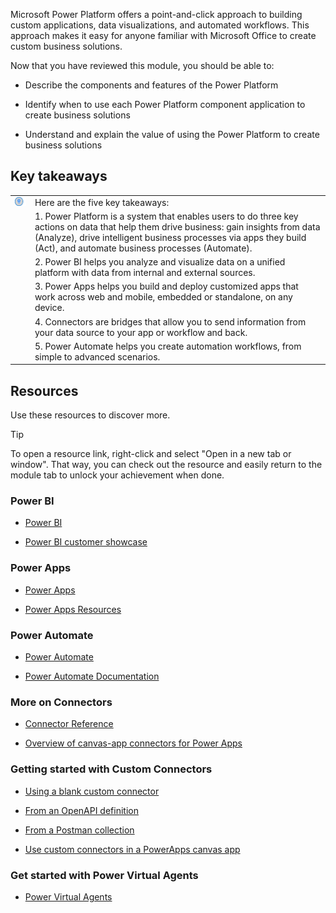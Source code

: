 Microsoft Power Platform offers a point-and-click approach to building custom applications, data visualizations, and automated workflows. This approach makes it easy for anyone familiar with Microsoft Office to create custom business solutions.

Now that you have reviewed this module, you should be able to:

- Describe the components and features of the Power Platform

- Identify when to use each Power Platform component application to create business solutions

- Understand and explain the value of using the Power Platform to create business solutions

## Key takeaways



| | |
| - | - |
| ![Icon of lightbulb](../media/key-takeaway.png) | Here are the five key takeaways: |
| | 1. Power Platform is a system that enables users to do three key actions on data that help them drive business: gain insights from data (Analyze), drive intelligent business processes via apps they build (Act), and automate business processes (Automate). |
| | 2. Power BI helps you analyze and visualize data on a unified platform with data from internal and external sources. |
| | 3. Power Apps helps you build and deploy customized apps that work across web and mobile, embedded or standalone, on any device. |
| | 4. Connectors are bridges that allow you to send information from your data source to your app or workflow and back. |
| | 5. Power Automate helps you create automation workflows, from simple to advanced scenarios. |


## Resources

Use these resources to discover more.

> [!TIP]
> To open a resource link, right-click and select "Open in a new tab or window". That way, you can check out the resource and easily return to the module tab to unlock your achievement when done.

### Power BI

- [Power BI](https://powerbi.microsoft.com/)

- [Power BI customer showcase](https://powerbi.microsoft.com/customer-showcase/)

### Power Apps

- [Power Apps](https://powerapps.microsoft.com/)

- [Power Apps Resources](https://powerapps.microsoft.com/blog/microsoft-powerapps-learning-resources/)

### Power Automate

- [Power Automate](https://flow.microsoft.com/)

- [Power Automate Documentation](https://docs.microsoft.com/flow/)

### More on Connectors

- [Connector Reference](https://docs.microsoft.com/connectors/)

- [Overview of canvas-app connectors for Power Apps](https://docs.microsoft.com/powerapps/maker/canvas-apps/connections-list)

### Getting started with Custom Connectors

- [Using a blank custom connector](https://docs.microsoft.com/connectors/custom-connectors/define-blank)

- [From an OpenAPI definition](https://docs.microsoft.com/connectors/custom-connectors/define-openapi-definition)

- [From a Postman collection](https://docs.microsoft.com/connectors/custom-connectors/define-postman-collection)

- [Use custom connectors in a PowerApps canvas app](https://docs.microsoft.com/learn/modules/use-custom-connectors-in-powerapps-canvas-app/)

### Get started with Power Virtual Agents
- [Power Virtual Agents](https://powervirtualagents.microsoft.com/)
